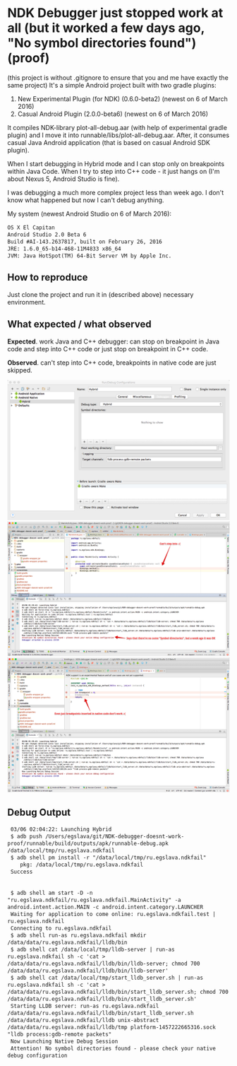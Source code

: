 NDK Debugger just stopped work at all (but it worked a few days ago, "No symbol directories found") (proof)
=========
(this project is without .gitignore to ensure that you and me have exactly the same project)
It's a simple Android project built with two gradle plugins:

 1. New Experimental Plugin (for NDK) (0.6.0-beta2) (newest on 6 of March 2016)
 1. Casual Android Plugin (2.0.0-beta6) (newest on 6 of March 2016)
 
It compiles NDK-library plot-all-debug.aar (with help of experimental gradle plugin) and I move it into runnable/libs/plot-all-debug.aar. After, it consumes casual Java Android application (that is based on casual Android SDK plugin).

When I start debugging in Hybrid mode and I can stop only on breakpoints within Java Code. When I try to 
step into C++ code - it just hangs on (I'm about Nexus 5, Android Studio is fine).

I was debugging a much more complex project less than week ago. I don't know what happened but now I can't debug 
anything.

My system (newest Android Studio on 6 of March 2016):
 
    OS X El Capitan
    Android Studio 2.0 Beta 6
    Build #AI-143.2637817, built on February 26, 2016
    JRE: 1.6.0_65-b14-468-11M4833 x86_64
    JVM: Java HotSpot(TM) 64-Bit Server VM by Apple Inc.


## How to reproduce
Just clone the project and run it in (described above) necessary environment.

## What expected / what observed
**Expected**. work Java and C++ debugger: can stop on breakpoint in Java code and step into C++ code or just stop on 
breakpoint in C++ code.

**Observed**. can't step into C++ code, breakpoints in native code are just skipped.

<img src="screenshots/1.jpg"/>

<img src="screenshots/2.jpg"/>

<img src="screenshots/3.jpg"/>

## Debug Output
```
 03/06 02:04:22: Launching Hybrid
 $ adb push /Users/egslava/git/NDK-debugger-doesnt-work-proof/runnable/build/outputs/apk/runnable-debug.apk /data/local/tmp/ru.egslava.ndkfail
 $ adb shell pm install -r "/data/local/tmp/ru.egslava.ndkfail"
 	pkg: /data/local/tmp/ru.egslava.ndkfail
 Success
 
 
 $ adb shell am start -D -n "ru.egslava.ndkfail/ru.egslava.ndkfail.MainActivity" -a android.intent.action.MAIN -c android.intent.category.LAUNCHER
 Waiting for application to come online: ru.egslava.ndkfail.test | ru.egslava.ndkfail
 Connecting to ru.egslava.ndkfail
 $ adb shell run-as ru.egslava.ndkfail mkdir /data/data/ru.egslava.ndkfail/lldb/bin
 $ adb shell cat /data/local/tmp/lldb-server | run-as ru.egslava.ndkfail sh -c 'cat > /data/data/ru.egslava.ndkfail/lldb/bin/lldb-server; chmod 700 /data/data/ru.egslava.ndkfail/lldb/bin/lldb-server'
 $ adb shell cat /data/local/tmp/start_lldb_server.sh | run-as ru.egslava.ndkfail sh -c 'cat > /data/data/ru.egslava.ndkfail/lldb/bin/start_lldb_server.sh; chmod 700 /data/data/ru.egslava.ndkfail/lldb/bin/start_lldb_server.sh'
 Starting LLDB server: run-as ru.egslava.ndkfail /data/data/ru.egslava.ndkfail/lldb/bin/start_lldb_server.sh /data/data/ru.egslava.ndkfail/lldb unix-abstract /data/data/ru.egslava.ndkfail/lldb/tmp platform-1457222665316.sock "lldb process:gdb-remote packets"
 Now Launching Native Debug Session
 Attention! No symbol directories found - please check your native debug configuration
```

